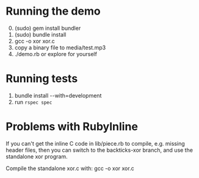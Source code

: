 Running the demo
================

0. (sudo) gem install bundler
1. (sudo) bundle install
2. gcc -o xor xor.c
3. copy a binary file to media/test.mp3
4. ./demo.rb or explore for yourself

Running tests
=============

1. bundle install --with=development
2. run `rspec spec`


Problems with RubyInline
========================

If you can't get the inline C code in lib/piece.rb to compile, e.g. missing header files, then you can switch to the
backticks-xor branch, and use the standalone xor program.

Compile the standalone xor.c with: gcc -o xor xor.c
